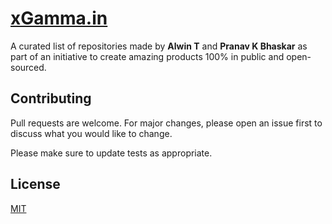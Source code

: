 # [xGamma.in](https://xgamma.in/)

A curated list of repositories made by **Alwin T** and **Pranav K Bhaskar** as part of an initiative to create amazing products 100% in public and open-sourced.

## Contributing

Pull requests are welcome. For major changes, please open an issue first
to discuss what you would like to change.

Please make sure to update tests as appropriate.

## License

[MIT](https://choosealicense.com/licenses/mit/)
